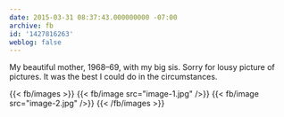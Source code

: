 ```yaml
---
date: 2015-03-31 08:37:43.000000000 -07:00
archive: fb
id: '1427816263'
weblog: false
---
```


My beautiful mother, 1968–69, with my big sis. Sorry for lousy picture of pictures. It was the best I could do in the circumstances.

{{< fb/images >}}
{{< fb/image src="image-1.jpg" />}}
{{< fb/image src="image-2.jpg" />}}
{{< /fb/images >}}

